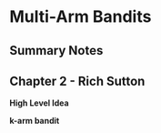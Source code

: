 # Multi-Arm Bandits
## Summary Notes

## Chapter 2 - Rich Sutton

**High Level Idea**

  
  
**k-arm bandit**
